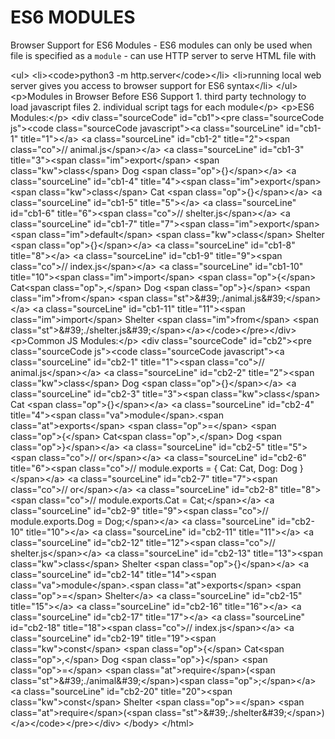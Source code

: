 ES6 MODULES
===========

Browser Support for ES6 Modules - ES6 modules can only be used when file is specified as a `module` - can use HTTP server to serve HTML file with

&lt;ul&gt; &lt;li&gt;&lt;code&gt;python3 -m http.server&lt;/code&gt;&lt;/li&gt; &lt;li&gt;running local web server gives you access to browser support for ES6 syntax&lt;/li&gt; &lt;/ul&gt; &lt;p&gt;Modules in Browser Before ES6 Support 1. third party technology to load javascript files 2. individual script tags for each module&lt;/p&gt; &lt;p&gt;ES6 Modules:&lt;/p&gt; &lt;div class="sourceCode" id="cb1"&gt;&lt;pre class="sourceCode js"&gt;&lt;code class="sourceCode javascript"&gt;&lt;a class="sourceLine" id="cb1-1" title="1"&gt;&lt;/a&gt; &lt;a class="sourceLine" id="cb1-2" title="2"&gt;&lt;span class="co"&gt;// animal.js&lt;/span&gt;&lt;/a&gt; &lt;a class="sourceLine" id="cb1-3" title="3"&gt;&lt;span class="im"&gt;export&lt;/span&gt; &lt;span class="kw"&gt;class&lt;/span&gt; Dog &lt;span class="op"&gt;{}&lt;/span&gt;&lt;/a&gt; &lt;a class="sourceLine" id="cb1-4" title="4"&gt;&lt;span class="im"&gt;export&lt;/span&gt; &lt;span class="kw"&gt;class&lt;/span&gt; Cat &lt;span class="op"&gt;{}&lt;/span&gt;&lt;/a&gt; &lt;a class="sourceLine" id="cb1-5" title="5"&gt;&lt;/a&gt; &lt;a class="sourceLine" id="cb1-6" title="6"&gt;&lt;span class="co"&gt;// shelter.js&lt;/span&gt;&lt;/a&gt; &lt;a class="sourceLine" id="cb1-7" title="7"&gt;&lt;span class="im"&gt;export&lt;/span&gt; &lt;span class="im"&gt;default&lt;/span&gt; &lt;span class="kw"&gt;class&lt;/span&gt; Shelter &lt;span class="op"&gt;{}&lt;/span&gt;&lt;/a&gt; &lt;a class="sourceLine" id="cb1-8" title="8"&gt;&lt;/a&gt; &lt;a class="sourceLine" id="cb1-9" title="9"&gt;&lt;span class="co"&gt;// index.js&lt;/span&gt;&lt;/a&gt; &lt;a class="sourceLine" id="cb1-10" title="10"&gt;&lt;span class="im"&gt;import&lt;/span&gt; &lt;span class="op"&gt;{&lt;/span&gt; Cat&lt;span class="op"&gt;,&lt;/span&gt; Dog &lt;span class="op"&gt;}&lt;/span&gt; &lt;span class="im"&gt;from&lt;/span&gt; &lt;span class="st"&gt;&\#39;./animal.js&\#39;&lt;/span&gt;&lt;/a&gt; &lt;a class="sourceLine" id="cb1-11" title="11"&gt;&lt;span class="im"&gt;import&lt;/span&gt; Shelter &lt;span class="im"&gt;from&lt;/span&gt; &lt;span class="st"&gt;&\#39;./shelter.js&\#39;&lt;/span&gt;&lt;/a&gt;&lt;/code&gt;&lt;/pre&gt;&lt;/div&gt; &lt;p&gt;Common JS Modules:&lt;/p&gt; &lt;div class="sourceCode" id="cb2"&gt;&lt;pre class="sourceCode js"&gt;&lt;code class="sourceCode javascript"&gt;&lt;a class="sourceLine" id="cb2-1" title="1"&gt;&lt;span class="co"&gt;// animal.js&lt;/span&gt;&lt;/a&gt; &lt;a class="sourceLine" id="cb2-2" title="2"&gt;&lt;span class="kw"&gt;class&lt;/span&gt; Dog &lt;span class="op"&gt;{}&lt;/span&gt;&lt;/a&gt; &lt;a class="sourceLine" id="cb2-3" title="3"&gt;&lt;span class="kw"&gt;class&lt;/span&gt; Cat &lt;span class="op"&gt;{}&lt;/span&gt;&lt;/a&gt; &lt;a class="sourceLine" id="cb2-4" title="4"&gt;&lt;span class="va"&gt;module&lt;/span&gt;.&lt;span class="at"&gt;exports&lt;/span&gt; &lt;span class="op"&gt;=&lt;/span&gt; &lt;span class="op"&gt;{&lt;/span&gt; Cat&lt;span class="op"&gt;,&lt;/span&gt; Dog &lt;span class="op"&gt;}&lt;/span&gt;&lt;/a&gt; &lt;a class="sourceLine" id="cb2-5" title="5"&gt;&lt;span class="co"&gt;// or&lt;/span&gt;&lt;/a&gt; &lt;a class="sourceLine" id="cb2-6" title="6"&gt;&lt;span class="co"&gt;// module.exports = { Cat: Cat, Dog: Dog }&lt;/span&gt;&lt;/a&gt; &lt;a class="sourceLine" id="cb2-7" title="7"&gt;&lt;span class="co"&gt;// or&lt;/span&gt;&lt;/a&gt; &lt;a class="sourceLine" id="cb2-8" title="8"&gt;&lt;span class="co"&gt;// module.exports.Cat = Cat;&lt;/span&gt;&lt;/a&gt; &lt;a class="sourceLine" id="cb2-9" title="9"&gt;&lt;span class="co"&gt;// module.exports.Dog = Dog;&lt;/span&gt;&lt;/a&gt; &lt;a class="sourceLine" id="cb2-10" title="10"&gt;&lt;/a&gt; &lt;a class="sourceLine" id="cb2-11" title="11"&gt;&lt;/a&gt; &lt;a class="sourceLine" id="cb2-12" title="12"&gt;&lt;span class="co"&gt;// shelter.js&lt;/span&gt;&lt;/a&gt; &lt;a class="sourceLine" id="cb2-13" title="13"&gt;&lt;span class="kw"&gt;class&lt;/span&gt; Shelter &lt;span class="op"&gt;{}&lt;/span&gt;&lt;/a&gt; &lt;a class="sourceLine" id="cb2-14" title="14"&gt;&lt;span class="va"&gt;module&lt;/span&gt;.&lt;span class="at"&gt;exports&lt;/span&gt; &lt;span class="op"&gt;=&lt;/span&gt; Shelter&lt;/a&gt; &lt;a class="sourceLine" id="cb2-15" title="15"&gt;&lt;/a&gt; &lt;a class="sourceLine" id="cb2-16" title="16"&gt;&lt;/a&gt; &lt;a class="sourceLine" id="cb2-17" title="17"&gt;&lt;/a&gt; &lt;a class="sourceLine" id="cb2-18" title="18"&gt;&lt;span class="co"&gt;// index.js&lt;/span&gt;&lt;/a&gt; &lt;a class="sourceLine" id="cb2-19" title="19"&gt;&lt;span class="kw"&gt;const&lt;/span&gt; &lt;span class="op"&gt;{&lt;/span&gt; Cat&lt;span class="op"&gt;,&lt;/span&gt; Dog &lt;span class="op"&gt;}&lt;/span&gt; &lt;span class="op"&gt;=&lt;/span&gt; &lt;span class="at"&gt;require&lt;/span&gt;(&lt;span class="st"&gt;&\#39;./animal&\#39;&lt;/span&gt;)&lt;span class="op"&gt;;&lt;/span&gt;&lt;/a&gt; &lt;a class="sourceLine" id="cb2-20" title="20"&gt;&lt;span class="kw"&gt;const&lt;/span&gt; Shelter &lt;span class="op"&gt;=&lt;/span&gt; &lt;span class="at"&gt;require&lt;/span&gt;(&lt;span class="st"&gt;&\#39;./shelter&\#39;&lt;/span&gt;)&lt;/a&gt;&lt;/code&gt;&lt;/pre&gt;&lt;/div&gt; &lt;/body&gt; &lt;/html&gt;
